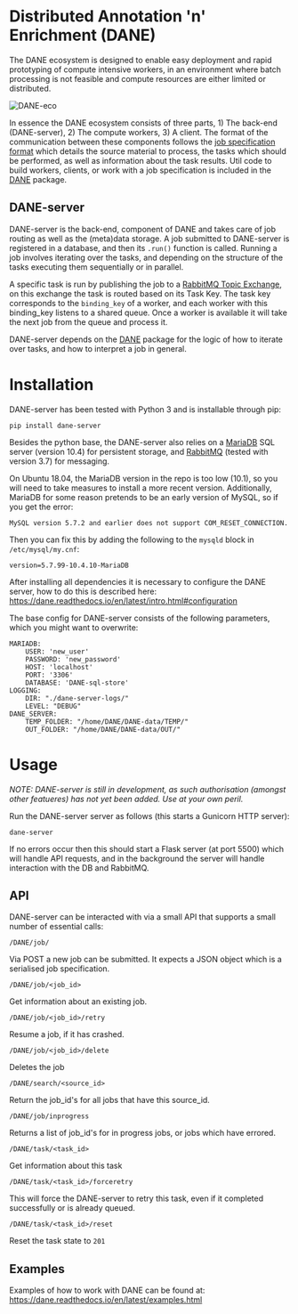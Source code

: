 # Distributed Annotation 'n' Enrichment (DANE) 

The DANE ecosystem is designed to enable easy deployment and rapid prototyping of compute intensive workers,
in an environment where batch processing is not feasible and compute resources are either limited or distributed. 

![DANE-eco](https://docs.google.com/drawings/d/e/2PACX-1vRCjKm3O5cqbF5LRlUyC6icAbQ3xmedKvArlY_8h31PJqAu3iZe6Q5qcVbs3rujVoGpzesD00Ck9-Hw/pub?w=953&amp;h=438)

In essence the DANE ecosystem consists of three parts, 1) The back-end (DANE-server), 2) The compute workers, 3) A client. 
The format of the communication between these components follows the [job specification format](https://dane.readthedocs.io/en/latest/DANE/jobs.html)
which details the source material to process, the tasks which should be performed, as well as information about the task results.
Util code to build workers, clients, or work with a job specification is included in the [DANE](https://github.com/CLARIAH/DANE) package.

## DANE-server
DANE-server is the back-end, component of DANE and takes care of job routing as well as the (meta)data storage. A job submitted to 
DANE-server is registered in a database, and then its `.run()` function is called. Running a job involves iterating over the tasks, and depending
on the structure of the tasks executing them sequentially or in parallel. 

A specific task is run by publishing the job to a [RabbitMQ Topic Exchange](https://www.rabbitmq.com/tutorials/tutorial-five-python.html),
on this exchange the task is routed based on its Task Key. The task key corresponds to the `binding_key` of a worker,
and each worker with this binding_key listens to a shared queue. Once a worker is available it will take the next job from the queue and process it.

DANE-server depends on the [DANE](https://github.com/CLARIAH/DANE) package for the logic of how to iterate over tasks, and how to interpret a job
in general.

# Installation

DANE-server has been tested with Python 3 and is installable through pip:

    pip install dane-server

Besides the python base, the DANE-server also relies on a [MariaDB](https://mariadb.org/) SQL server (version 10.4) for persistent storage, 
and [RabbitMQ](https://www.rabbitmq.com/) (tested with version 3.7) for messaging.

On Ubuntu 18.04, the MariaDB version in the repo is too low (10.1), so you will need to take measures to install a more recent version.
Additionally, MariaDB for some reason pretends to be an early version of MySQL, so if you get the error:

```
MySQL version 5.7.2 and earlier does not support COM_RESET_CONNECTION.
```

Then you can fix this by adding the following to the `mysqld` block in `/etc/mysql/my.cnf`:

```
version=5.7.99-10.4.10-MariaDB
```

After installing all dependencies it is necessary to configure the DANE server, how to do this is described here: https://dane.readthedocs.io/en/latest/intro.html#configuration

The base config for DANE-server consists of the following parameters, which you might want to overwrite:

```
MARIADB: 
    USER: 'new_user'
    PASSWORD: 'new_password'
    HOST: 'localhost'
    PORT: '3306'
    DATABASE: 'DANE-sql-store'
LOGGING: 
    DIR: "./dane-server-logs/"
    LEVEL: "DEBUG"
DANE_SERVER:
    TEMP_FOLDER: "/home/DANE/DANE-data/TEMP/"
    OUT_FOLDER: "/home/DANE/DANE-data/OUT/"
```

# Usage

*NOTE: DANE-server is still in development, as such authorisation (amongst other featueres) has not yet been added. Use at your own peril.*

Run the DANE-server server as follows (this starts a Gunicorn HTTP server):

    dane-server

If no errors occur then this should start a Flask server (at port 5500) which will handle API requests, and in the background the server will handle interaction with the DB and RabbitMQ.

## API

DANE-server can be interacted with via a small API that supports a small number of essential calls:

    /DANE/job/

Via POST a new job can be submitted. It expects a JSON object which is a serialised job specification.

    /DANE/job/<job_id>

Get information about an existing job.

    /DANE/job/<job_id>/retry

Resume a job, if it has crashed.

    /DANE/job/<job_id>/delete

Deletes the job
 
    /DANE/search/<source_id>

Return the job_id's for all jobs that have this source_id.

    /DANE/job/inprogress

Returns a list of job_id's for in progress jobs, or jobs which have errored.

    /DANE/task/<task_id>

Get information about this task

    /DANE/task/<task_id>/forceretry

This will force the DANE-server to retry this task, even if it completed successfully or is already queued.

    /DANE/task/<task_id>/reset

Reset the task state to `201`

## Examples

Examples of how to work with DANE can be found at: https://dane.readthedocs.io/en/latest/examples.html
